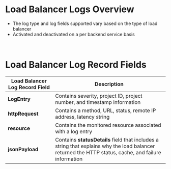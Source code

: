 # Load Balancer Logs Overview

* The log type and log fields supported vary based on the type of load balancer
* Activated and deactivated on a per backend service basis

<br>

# Load Balancer Log Record Fields

| Load Balancer Log Record Field | Description |
| --- | --- |
| **LogEntry** | Contains severity, project ID, project number, and timestamp information |
| **httpRequest** | Contains a method, URL, status, remote IP address, latency string |
| **resource** | Contains the monitored resource associated with a log entry |
| **jsonPayload** | Contains **statusDetails** field that includes a string that explains why the load balancer returned the HTTP status, cache, and failure information |